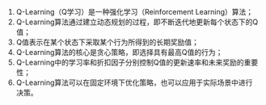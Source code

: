 1. Q-Learning（Q学习）是一种强化学习（Reinforcement Learning）算法；
2. Q-Learning算法通过建立动态规划的过程，即不断迭代地更新每个状态下的Q值；
3. Q值表示在某个状态下采取某个行为所得到的长期奖励值；
4. Q-Learning算法的核心是贪心策略，即选择具有最高Q值的行为；
5. Q-Learning中的学习率和折扣因子分别控制Q值的更新速率和未来奖励的重要性；
6. Q-Learning算法可以在固定环境下优化策略，也可以应用于实际场景中进行决策。